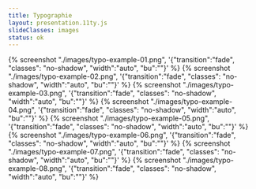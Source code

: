 ```yaml
---
title: Typographie
layout: presentation.11ty.js
slideClasses: images
status: ok
---
```


{% screenshot "./images/typo-example-01.png", '{"transition":"fade", "classes": "no-shadow", "width":"auto", "bu":""}' %}
{% screenshot "./images/typo-example-02.png", '{"transition":"fade", "classes": "no-shadow", "width":"auto", "bu":""}' %}
{% screenshot "./images/typo-example-03.png", '{"transition":"fade", "classes": "no-shadow", "width":"auto", "bu":""}' %}
{% screenshot "./images/typo-example-04.png", '{"transition":"fade", "classes": "no-shadow", "width":"auto", "bu":""}' %}
{% screenshot "./images/typo-example-05.png", '{"transition":"fade", "classes": "no-shadow", "width":"auto", "bu":""}' %}
{% screenshot "./images/typo-example-06.png", '{"transition":"fade", "classes": "no-shadow", "width":"auto", "bu":""}' %}
{% screenshot "./images/typo-example-07.png", '{"transition":"fade", "classes": "no-shadow", "width":"auto", "bu":""}' %}
{% screenshot "./images/typo-example-08.png", '{"transition":"fade", "classes": "no-shadow", "width":"auto", "bu":""}' %}
